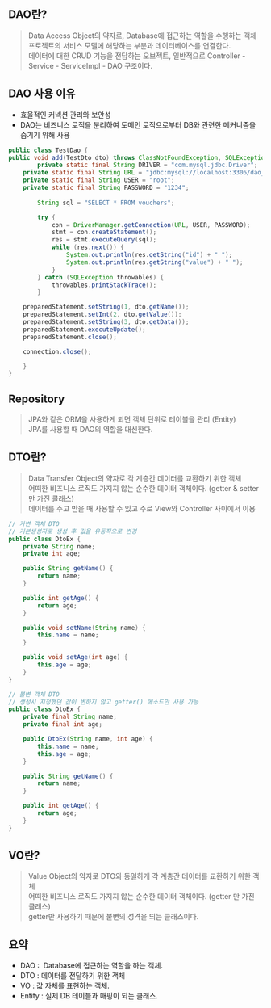 ## DAO란?
> Data Access Object의 약자로, Database에 접근하는 역할을 수행하는 객체 <br>
> 프로젝트의 서비스 모델에 해당하는 부분과 데이터베이스를 연결한다. <br>
> 데이터에 대한 CRUD 기능을 전담하는 오브젝트, 일반적으로 Controller - Service - ServiceImpl - DAO 구조이다.

## DAO 사용 이유
* 효율적인 커넥션 관리와 보안성
* DAO는 비즈니스 로직을 분리하여 도메인 로직으로부터 DB와 관련한 메커니즘을 숨기기 위해 사용

```java
public class TestDao {
public void add(TestDto dto) throws ClassNotFoundException, SQLException {
		private static final String DRIVER = "com.mysql.jdbc.Driver";
    private static final String URL = "jdbc:mysql://localhost:3306/dao_Db";
    private static final String USER = "root";
    private static final String PASSWORD = "1234";   
		
		String sql = "SELECT * FROM vouchers";

        try {
            con = DriverManager.getConnection(URL, USER, PASSWORD);
            stmt = con.createStatement();
            res = stmt.executeQuery(sql);
            while (res.next()) {
                System.out.println(res.getString("id") + " ");
                System.out.println(res.getString("value") + " ");
            }
        } catch (SQLException throwables) {
            throwables.printStackTrace();
        }

    preparedStatement.setString(1, dto.getName());
    preparedStatement.setInt(2, dto.getValue());
    preparedStatement.setString(3, dto.getData());
    preparedStatement.executeUpdate();
    preparedStatement.close();

    connection.close();

	}
}
```

## Repository
> JPA와 같은 ORM을 사용하게 되면 객체 단위로 테이블을 관리 (Entity) <br>
> JPA를 사용할 때 DAO의 역할을 대신한다. <br>

## DTO란?
> Data Transfer Object의 약자로 각 계층간 데이터를 교환하기 위한 객체 <br>
> 어떠한 비즈니스 로직도 가지지 않는 순수한 데이터 객체이다. (getter & setter 만 가진 클래스) <br>
> 데이터를 주고 받을 때 사용할 수 있고 주로 View와 Controller 사이에서 이용

```java
// 가변 객체 DTO
// 기본생성자로 생성 후 값을 유동적으로 변경 
public class DtoEx {
    private String name;
    private int age;

    public String getName() {
        return name;
    }

    public int getAge() {
        return age;
    }

    public void setName(String name) {
        this.name = name;
    }

    public void setAge(int age) {
        this.age = age;
    }
}
```

```java
// 불변 객체 DTO
// 생성시 지정했던 값이 변하지 않고 getter() 메소드만 사용 가능
public class DtoEx {
    private final String name;
    private final int age;

    public DtoEx(String name, int age) {
        this.name = name;
        this.age = age;
    }

    public String getName() {
        return name;
    }

    public int getAge() {
        return age;
    }
}
```

## VO란?
> Value Object의 약자로 DTO와 동일하게 각 계층간 데이터를 교환하기 위한 객체 <br>
> 어떠한 비즈니스 로직도 가지지 않는 순수한 데이터 객체이다. (getter 만 가진 클래스)<br>
> getter만 사용하기 때문에 불변의 성격을 띄는 클래스이다.

## 요약
* DAO :  Database에 접근하는 역할을 하는 객체.
* DTO : 데이터를 전달하기 위한 객체
* VO : 값 자체를 표현하는 객체.
* Entity : 실제 DB 테이블과 매핑이 되는 클래스.

